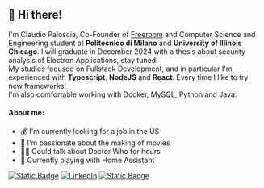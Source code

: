 ## 👋 Hi there!
I'm Claudio Paloscia, Co-Founder of [Freeroom](https://freeroom.digital) and Computer Science and Engineering student at **Politecnico di Milano** and **University of Illinois Chicago**. I will graduate in December 2024 with a thesis about security analysis of Electron Applications, stay tuned!<br/>
My studies focused on Fullstack Development, and in particular I'm experienced with **Typescript**, **NodeJS** and **React**. Every time I like to try new frameworks!<br/>
I'm also comfortable working with Docker, MySQL, Python and Java.

#### About me:
- 💰 I'm currently looking for a job in the US
- 🎥 I'm passionate about the making of movies
- 🧑‍🚀 Could talk about Doctor Who for hours
- 🤖 Currently playing with Home Assistant

[![Static Badge](https://img.shields.io/badge/Portfolio-darkslateblue)](https://paloscia.com)
[![LinkedIn](https://img.shields.io/badge/-LinkedIn-blue?style=flat&logo=Linkedin&logoColor=white)](https://www.linkedin.com/in/claudio-paloscia)
[![Static Badge](https://img.shields.io/badge/Contact%20me-darkorange?logo=maildotru)](mailto:claudio@paloscia.com)

